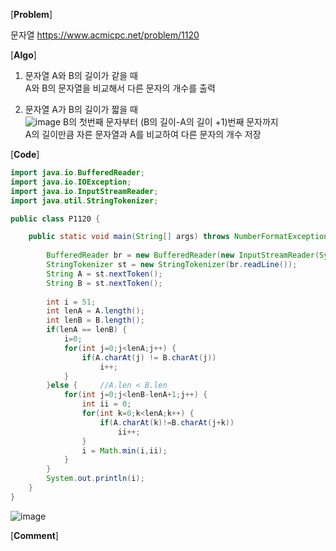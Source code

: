 [**Problem**]

문자열  https://www.acmicpc.net/problem/1120

[**Algo**]

1. 문자열 A와 B의 길이가 같을 때<br>
A와 B의 문자열을 비교해서 다른 문자의 개수를 출력 

2. 문자열 A가 B의 길이가 짧을 때<br>
![image](https://user-images.githubusercontent.com/49296139/137582869-dd59784e-35c0-4300-adb2-4b0068626477.png)
B의 첫번째 문자부터 (B의 길이-A의 길이 +1)번째 문자까지 <br>
A의 길이만큼 자른 문자열과 A를 비교하여 다른 문자의 개수 저장 


[**Code**]
```java
import java.io.BufferedReader;
import java.io.IOException;
import java.io.InputStreamReader;
import java.util.StringTokenizer;

public class P1120 {

	public static void main(String[] args) throws NumberFormatException, IOException {
		
		BufferedReader br = new BufferedReader(new InputStreamReader(System.in));	
		StringTokenizer st = new StringTokenizer(br.readLine());
		String A = st.nextToken();
		String B = st.nextToken();
		
		int i = 51;
		int lenA = A.length();
		int lenB = B.length();
		if(lenA == lenB) {
			i=0;
			for(int j=0;j<lenA;j++) {
				if(A.charAt(j) != B.charAt(j))
					i++;
			}
		}else {		//A.len < B.len
			for(int j=0;j<lenB-lenA+1;j++) {
				int ii = 0;
				for(int k=0;k<lenA;k++) {
					if(A.charAt(k)!=B.charAt(j+k))
						ii++;
				}
				i = Math.min(i,ii);
			}
		}
		System.out.println(i);
	}
}
```
![image](https://user-images.githubusercontent.com/49296139/137582560-b57b9182-d7dd-4979-b3f5-2d08d230559b.png)


[**Comment**]
